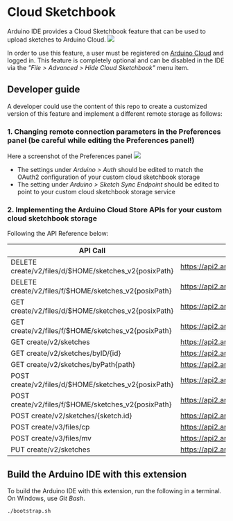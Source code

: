 # Cloud Sketchbook

Arduino IDE provides a Cloud Sketchbook feature that can be used to upload sketches to Arduino Cloud.
![](assets/remote.png)

In order to use this feature, a user must be registered on [Arduino Cloud](https://store.arduino.cc/digital/create) and logged in.
This feature is completely optional and can be disabled in the IDE via the _"File > Advanced > Hide Cloud Sketchbook"_ menu item.

## Developer guide

A developer could use the content of this repo to create a customized version of this feature and implement a different remote storage as follows:

### 1. Changing remote connection parameters in the Preferences panel (be careful while editing the Preferences panel!)

Here a screenshot of the Preferences panel
![](assets/preferences.png)

- The settings under _Arduino > Auth_ should be edited to match the OAuth2 configuration of your custom cloud sketchbook storage
- The setting under _Arduino > Sketch Sync Endpoint_ should be edited to point to your custom cloud sketchbook storage service

### 2. Implementing the Arduino Cloud Store APIs for your custom cloud sketchbook storage

Following the API Reference below:

| API Call                                              | OpenAPI documentation                                                 |
| ----------------------------------------------------- | --------------------------------------------------------------------- |
| DELETE create/v2/files/d/$HOME/sketches_v2{posixPath} | https://api2.arduino.cc/create/docs#!/files95v2/files_v2_deletedir    |
| DELETE create/v2/files/f/$HOME/sketches_v2{posixPath} | https://api2.arduino.cc/create/docs#!/files95v2/files_v2_deletefile   |
| GET create/v2/files/d/$HOME/sketches_v2{posixPath}    | https://api2.arduino.cc/create/docs#!/files95v2/files_v2_list         |
| GET create/v2/files/f/$HOME/sketches_v2{posixPath}    | https://api2.arduino.cc/create/docs#!/files95v2/files_v2_read         |
| GET create/v2/sketches                                | https://api2.arduino.cc/create/docs#!/sketches95v2/sketches_v2_search |
| GET create/v2/sketches/byID/{id}                      | https://api2.arduino.cc/create/docs#!/sketches95v2/sketches_v2_byID   |
| GET create/v2/sketches/byPath{path}                   | https://api2.arduino.cc/create/docs#!/sketches95v2/sketches_v2_byPath |
| POST create/v2/files/d/$HOME/sketches_v2{posixPath}   | https://api2.arduino.cc/create/docs#!/files95v2/files_v2_mkdir        |
| POST create/v2/files/f/$HOME/sketches_v2{posixPath}   | https://api2.arduino.cc/create/docs#!/files95v2/files_v2_write        |
| POST create/v2/sketches/{sketch.id}                   | https://api2.arduino.cc/create/docs#!/sketches95v2/sketches_v2_edit   |
| POST create/v3/files/cp                               | https://api2.arduino.cc/create/docs#!/files95v3/files_v3_copy         |
| POST create/v3/files/mv                               | https://api2.arduino.cc/create/docs#!/files95v3/files_v3_move         |
| PUT create/v2/sketches                                | https://api2.arduino.cc/create/docs#!/sketches95v2/sketches_v2_create |

## Build the Arduino IDE with this extension

To build the Arduino IDE with this extension, run the following in a terminal. On Windows, use _Git Bash_.

```sh
./bootstrap.sh
```
